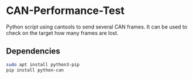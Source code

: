 # CAN-Performance-Test

Python script using cantools to send several CAN frames.
It can be used to check on the target how many frames are lost.

## Dependencies

```bash
sudo apt install python3-pip
pip install python-can
```
